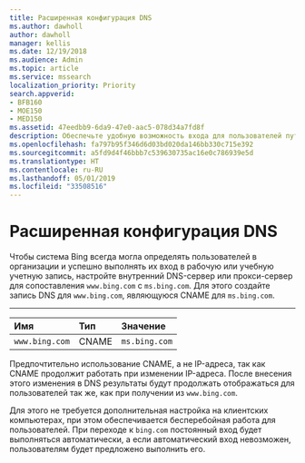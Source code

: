 ```yaml
---
title: Расширенная конфигурация DNS
ms.author: dawholl
author: dawholl
manager: kellis
ms.date: 12/19/2018
ms.audience: Admin
ms.topic: article
ms.service: mssearch
localization_priority: Priority
search.appverid:
- BFB160
- MOE150
- MED150
ms.assetid: 47eedbb9-6da9-47e0-aac5-078d34a7fd8f
description: Обеспечьте удобную возможность входа для пользователей путем настройки DNS-сервера с помощью CNAME
ms.openlocfilehash: fa797b95f346d6d03bd020da146bb330c715e392
ms.sourcegitcommit: a5fd9d4f46bbb7c539630735ac16e0c786939e5d
ms.translationtype: HT
ms.contentlocale: ru-RU
ms.lasthandoff: 05/01/2019
ms.locfileid: "33508516"
---
```

# <a name="advanced-dns-configuration"></a>Расширенная конфигурация DNS

Чтобы система Bing всегда могла определять пользователей в организации и успешно выполнять их вход в рабочую или учебную учетную запись, настройте внутренний DNS-сервер или прокси-сервер для сопоставления `www.bing.com` с `ms.bing.com`. Для этого создайте запись DNS для `www.bing.com`, являющуюся CNAME для `ms.bing.com`.
  
****

|**Имя**|**Тип**|**Значение**|
|:-----|:-----|:-----|
|`www.bing.com`  <br/> |CNAME  <br/> |`ms.bing.com`  <br/> |
   
Предпочтительно использование CNAME, а не IP-адреса, так как CNAME продолжит работать при изменении IP-адреса. После внесения этого изменения в DNS результаты будут продолжать отображаться для пользователей так же, как при получении из `www.bing.com`. 
  
Для этого не требуется дополнительная настройка на клиентских компьютерах, при этом обеспечивается бесперебойная работа для пользователей. При переходе к `bing.com` постоянный вход будет выполняться автоматически, а если автоматический вход невозможен, пользователям будет предложено выполнить его.
